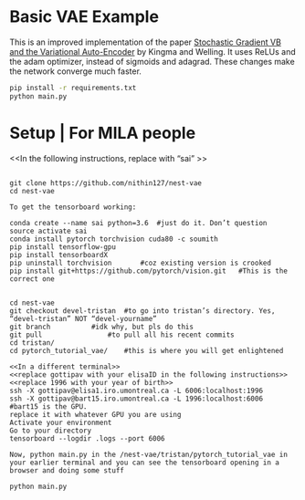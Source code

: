 # Basic VAE Example

This is an improved implementation of the paper [Stochastic Gradient VB and the
Variational Auto-Encoder](http://arxiv.org/abs/1312.6114) by Kingma and Welling.
It uses ReLUs and the adam optimizer, instead of sigmoids and adagrad. These changes make the network converge much faster.

```bash
pip install -r requirements.txt
python main.py
```

# Setup | For MILA people

<<In the following instructions, replace <yourname> with “sai” >>

```Git instructions

git clone https://github.com/nithin127/nest-vae
cd nest-vae

To get the tensorboard working:

conda create --name sai python=3.6	#just do it. Don’t question 
source activate sai
conda install pytorch torchvision cuda80 -c soumith
pip install tensorflow-gpu
pip install tensorboardX
pip uninstall torchvision 		#coz existing version is crooked
pip install git+https://github.com/pytorch/vision.git	#This is the correct one


cd nest-vae
git checkout devel-tristan	#to go into tristan’s directory. Yes, “devel-tristan” NOT “devel-yourname”
git branch			#idk why, but pls do this
git pull				#to pull all his recent commits
cd tristan/
cd pytorch_tutorial_vae/	#this is where you will get enlightened

<<In a different terminal>>
<<replace gottipav with your elisaID in the following instructions>>
<<replace 1996 with your year of birth>>
ssh -X gottipav@elisa1.iro.umontreal.ca -L 6006:localhost:1996
ssh -X gottipav@bart15.iro.umontreal.ca -L 1996:localhost:6006 		#bart15 is the GPU. 
replace it with whatever GPU you are using
Activate your environment
Go to your directory
tensorboard --logdir .logs --port 6006

Now, python main.py in the /nest-vae/tristan/pytorch_tutorial_vae in your earlier terminal and you can see the tensorboard opening in a browser and doing some stuff

python main.py

```

